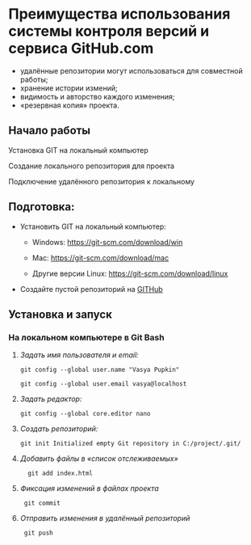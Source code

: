 # Преимущества использования системы контроля версий и сервиса GitHub.com 

* удалённые репозитории могут использоваться для совместной работы;
* хранение истории измений;
* видимость и авторство каждого изменения;
* «резервная копия» проекта.

## Начало работы
Установка GIT на локальный компьютер

Создание локального репозитория для проекта

Подключение удалённого репозитория к локальному


## Подготовка:
* Установить GIT на локальный компьютер:
     * Windows: https://git-scm.com/download/win
     
     * Mac: https://git-scm.com/download/mac
     * Другие версии Linux: https://git-scm.com/download/linux
     

* Создайте пустой репозиторий на 
[GITHub](https://github.com/)

## Установка и запуск
### На локальном компьютере в Git Bash

1. *Задать имя пользователя и email:*
 
       git config --global user.name "Vasya Pupkin"

       git config --global user.email vasya@localhost



1. *Задать редактор:*

       git config --global core.editor nano

1.  *Создать репозиторий:*

       
        git init Initialized empty Git repository in C:/project/.git/  
             
1. *Добавить файлы в «список отслеживаемых»*

         git add index.html

1. *Фиксация изменений в файлах проекта*

        git commit
1. *Отправить изменения в удалённый репозиторий*   

        git push 
        


